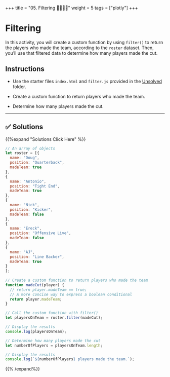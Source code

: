 +++
title = "05.  Filtering 👩‍🎓👨‍🎓"
weight = 5
tags = ["plotly"] 
+++

# Filtering

In this activity, you will create a custom function by using `filter()` to return the players who made the team, according to the `roster` dataset. Then, you’ll use that filtered data to determine how many players made the cut.

## Instructions

* Use the starter files `index.html` and `filter.js` provided in the [Unsolved](Unsolved) folder.

* Create a custom function to return players who made the team.

* Determine how many players made the cut.

---


## ✅ Solutions
{{%expand "Solutions Click Here" %}}
```js
// An array of objects
let roster = [{
  name: "Doug",
  position: "Quarterback",
  madeTeam: true
},
{
  name: "Antonio",
  position: "Tight End",
  madeTeam: true
},
{
  name: "Nick",
  position: "Kicker",
  madeTeam: false
},
{
  name: "Ereck",
  position: "Offensive Live",
  madeTeam: false
},
{
  name: "AJ",
  position: "Line Backer",
  madeTeam: true
}
];
 
// Create a custom function to return players who made the team
function madeCut(player) {
  // return player.madeTeam == true;
  // A more concise way to express a boolean conditional
  return player.madeTeam;
}

// Call the custom function with filter()
let playersOnTeam = roster.filter(madeCut);

// Display the results
console.log(playersOnTeam);

// Determine how many players made the cut
let numberOfPlayers = playersOnTeam.length;

// Display the results
console.log(`${numberOfPlayers} players made the team.`);
```
{{% /expand%}}